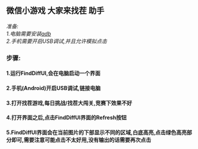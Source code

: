 ## 微信小游戏 大家来找茬 助手

*准备:*  
*1.电脑需要安装[adb](https://developer.android.com/studio/releases/platform-tools.html)*  
*2.手机需要开启USB调试,并且允许模拟点击*

### 步骤:
#### 1.运行FindDiffUI,会在电脑启动一个界面
#### 2.手机(Android)开启USB调试,链接电脑
#### 3.打开找茬游戏,每日挑战/找茬大闯关,竞赛下效果不好
#### 4.打开界面之后,点击FindDiffUI界面的Refresh按钮
#### 5.FindDiffUI界面会在当前图片的下部显示不同的区域,白底高亮,点击绿色高亮部分即可,需要注意可能点击不太好用,没有输出的话需要再次点击

